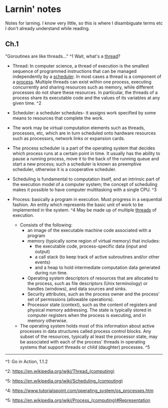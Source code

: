 # Larnin' notes

Notes for larning. I know very little, so this is where I disambiguate terms etc I don't already understand while reading.

## Ch.1

"Goroutines are like threads..." ^1 Wait, what's a [thread](#thread)?

- <a name="thread"></a> Thread: In computer science, a thread of execution is the smallest sequence of programmed instructions that can be managed independently by a [scheduler](#scheduler). In most cases a thread is a component of a [process](#process). Multiple threads can exist within one process, executing concurrently and sharing resources such as memory, while different processes do not share these resources. In particular, the threads of a process share its executable code and the values of its variables at any given time. ^2

- <a name="scheduler"></a> Scheduler: a scheduler schedules- it assigns work specified by some means to resources that complete the work. 
- The work may be virtual computation elements such as threads, processes, etc, which are in turn scheduled onto hardware resources such as processors, network links or expansion cards.
- The process scheduler is a part of the operating system that decides which process runs at a certain point in time. It usually has the ability to pause a running process, move it to the back of the running queue and start a new process; such a scheduler is known as preemptive scheduler, otherwise it is a cooperative scheduler.
- Scheduling is fundamental to computation itself, and an intrinsic part of the execution model of a computer system; the concept of scheduling makes it possible to have computer multitasking with a single CPU. ^3


- <a name="process"></a> Process: basically a program in execution. Must progress in a sequential fashion. An entity which represents the basic unit of work to be implemented in the system. ^4 May be made up of multiple [threads](#thread) of execution. 
  - Consists of the following:
	- an image of the executable machine code associated with a program
	- memory (typically some region of virtual memory) that includes:
      - the executable code, process-specific data (input and output)
	  - a call stack (to keep track of active subroutines and/or other events)
	  - and a heap to hold intermediate computation data generated during run time.
    - Operating system descriptors of resources that are allocated to the process, such as file descriptors (Unix terminology) or handles (windows), and data sources and sinks.
    - Security attributes, such as the process owner and the process' set of permissions (allowable operations).
    - Processor state (context), such as the content of registers and physical memory addressing. The state is typically stored in computer registers when the process is executing, and in memory otherwise.
  - The operating system holds most of this information about active processes in data structures called process control blocks. Any subset of the resources, typically at least the processor state, may be associated with each of the process' threads in operating systems that support threads or child (daughter) processes. ^5
  
-------------------------

^1: Go in Action, 1.1.2

^2: <https://en.wikipedia.org/wiki/Thread_(computing)>

^5: <https://en.wikipedia.org/wiki/Scheduling_(computing)>

^4: <https://www.tutorialspoint.com/operating_system/os_processes.htm>

^5: <https://en.wikipedia.org/wiki/Process_(computing)#Representation>

